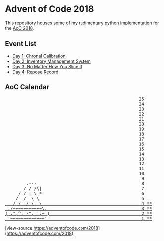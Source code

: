 # Advent of Code 2018

This repository houses some of my rudimentary python implementation for the [AoC 2018](https://adventofcode.com/2018/).

## Event List

- [Day 1: Chronal Calibration](/01)
- [Day 2: Inventory Management System](/02)
- [Day 3: No Matter How You Slice It](/03)
- [Day 4: Repose Record](/04)

## AoC Calendar 
<main>
<pre class="calendar"><span class="calendar-day25">                                                   <span class="calendar-day">25</span></span>
<span class="calendar-day24">                                                   <span class="calendar-day">24</span></span>
<span class="calendar-day23">                                                   <span class="calendar-day">23</span></span>
<span class="calendar-day22">                                                   <span class="calendar-day">22</span></span>
<span class="calendar-day21">                                                   <span class="calendar-day">21</span></span>
<span class="calendar-day20">                                                   <span class="calendar-day">20</span></span>
<span class="calendar-day19">                                                   <span class="calendar-day">19</span></span>
<span class="calendar-day18">                                                   <span class="calendar-day">18</span></span>
<span class="calendar-day17">                                                   <span class="calendar-day">17</span></span>
<span class="calendar-day16">                                                   <span class="calendar-day">16</span></span>
<span class="calendar-day15">                                                   <span class="calendar-day">15</span></span>
<span class="calendar-day14">                                                   <span class="calendar-day">14</span></span>
<span class="calendar-day13">                                                   <span class="calendar-day">13</span></span>
<span class="calendar-day12">                                                   <span class="calendar-day">12</span></span>
<span class="calendar-day11">                                                   <span class="calendar-day">11</span></span>
<span class="calendar-day10">                                                   <span class="calendar-day">10</span></span>
<span class="calendar-day9">                                                   <span class="calendar-day"> 9</span></span>
<span class="calendar-day8">        .---_                                      <span class="calendar-day"> 8</span></span>
<span class="calendar-day7">       / / /\|                                     <span class="calendar-day"> 7</span></span>
<span class="calendar-day6">     / / | \ *                                     <span class="calendar-day"> 6</span></span>
<span class="calendar-day5">    /  /  \ \                                      <span class="calendar-day"> 5</span>
<a href="/04" class="calendar-day4 calendar-verycomplete">   / /  / \  \                                     <span class="calendar-day"> 4</span> <span class="calendar-mark-complete">*</span><span class="calendar-mark-verycomplete">*</span></a>
<a href="/03" class="calendar-day3 calendar-verycomplete"> ./~~~~~~~~~~~\.                                   <span class="calendar-day"> 3</span> <span class="calendar-mark-complete">*</span><span class="calendar-mark-verycomplete">*</span></a>
<a href="/02" class="calendar-day2 calendar-verycomplete">( .&quot;,^. -&quot;. '.~ )                                  <span class="calendar-day"> 2</span> <span class="calendar-mark-complete">*</span><span class="calendar-mark-verycomplete">*</span></a>
<a href="/01" class="calendar-day1 calendar-verycomplete">_'~~~~~~~~~~~~~'_________ ___ __ _  _   _    _     <span class="calendar-day"> 1</span> <span class="calendar-mark-complete">*</span><span class="calendar-mark-verycomplete">*</span></a>
</pre>

[view-source:https://adventofcode.com/2018](https://adventofcode.com/2018)
